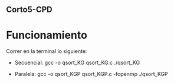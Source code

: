 ## Corto5-CPD

# Funcionamiento
Correr en la terminal lo siguiente:
- Secuencial:
gcc -o qsort_KG qsort_KG.c
./qsort_KG  

- Paralela:
gcc -o qsort_KGP qsort_KGP.c -fopenmp
./qsort_KGP
